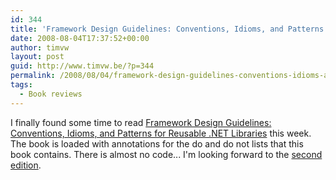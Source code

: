 ```yaml
---
id: 344
title: 'Framework Design Guidelines: Conventions, Idioms, and Patterns for Reusable .NET Libraries'
date: 2008-08-04T17:37:52+00:00
author: timvw
layout: post
guid: http://www.timvw.be/?p=344
permalink: /2008/08/04/framework-design-guidelines-conventions-idioms-and-patterns-for-reusable-net-libraries/
tags:
  - Book reviews
---
```

I finally found some time to read [Framework Design Guidelines: Conventions, Idioms, and Patterns for Reusable .NET Libraries](http://www.amazon.com/Framework-Design-Guidelines-Conventions-Development/dp/0321246756) this week. The book is loaded with annotations for the do and do not lists that this book contains. There is almost no code... I'm looking forward to the [second edition](http://www.amazon.com/Framework-Design-Guidelines-Conventions-Development/dp/0321545613/ref=sr_1_2?ie=UTF8&s=books&qid=1217864039&sr=1-2).